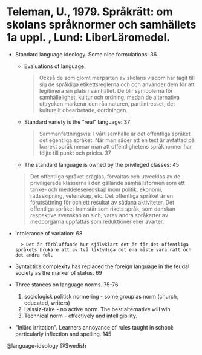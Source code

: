 # Teleman, U., 1979. Språkrätt: om skolans språknormer och samhällets 1a uppl. , Lund: LiberLäromedel.

- Standard language ideology. Some nice formulations: 36

    - Evaluations of language:

        > Också de som glömt merparten av skolans visdom har tagit till sig de språkliga etikettsreglerna och och använder dem för att legitimera sin plats i samhället. De blir symbolerna för samhällelighet, kultur och ordning, medan de alternativa uttrycken markerar den råa naturen, partiintresset, det kulturellt obearbetade, oordningen.

    - Standard variety is the "real" language: 37

        > Sammanfattningsvis: I vårt samhälle är det offentliga språket det egentliga språket. När man säger att en text är avfattad på korrekt språk menar man att offentlighetens språknormer har följts till punkt och pricka. 37

    - The standard language is owned by the privileged classes: 45

    > Det offentliga språket präglas, förvaltas och utvecklas av de priviligerade klasserna i den gällande samhällsformen som ett tanke- och meddeleseredskap inom politik, ekonomi, rättsskipning, vetenskap, etc. Det offentliga språket är en förutsättning för och ett resultat av sådana aktiviteter. Det offentliga språket framstår som rikets språk, som danskan respektive svenskan an sich, varav andra språkarter av medborgarna uppfattas som reduktioner eller avarter.


- Intolerance of variation: 68

        > Det är förbluffande hur självklart det är för det offentliga språkets brukare att av två liktydiga det ena måste vara rätt och det andra fel.

- Syntactics complexity has replaced the foreign language in the feudal society as the marker of status. 69

- Three stances on language norms. 75-76
	1. sociologisk politisk normering - some group as norm (church, educated, writers)
	2. Laissiz-faire - no active norm. The best alternative will win.
	3. Technical norm - effectively and intelligibility.

- "Inlärd irritation". Learners annoyance of rules taught in school: particularly inflection and spelling. 145 

@language-ideology
@Swedish
